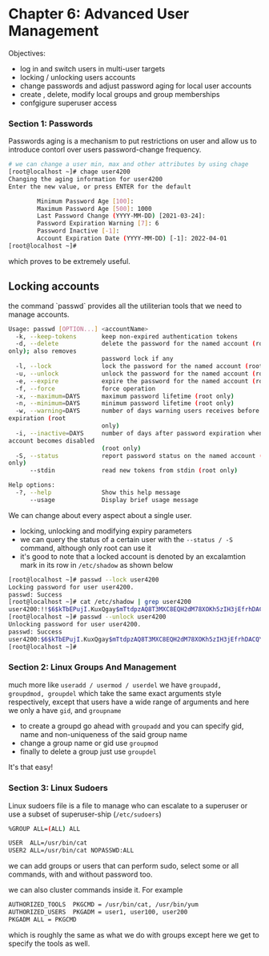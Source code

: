 <h1> Chapter 6: Advanced User Management </h1>

Objectives:
- log in and switch users in multi-user targets
- locking / unlocking users accounts
- change passwords and adjust password aging for local user accounts
- create , delete, modify local groups and group memberships
- confgigure superuser access
 
<h3> Section 1: Passwords </h3>

Passwords aging is a mechanism to put restrictions on user and allow us to
introduce contorl over users password-change frequency.

```bash
# we can change a user min, max and other attributes by using chage
[root@localhost ~]# chage user4200
Changing the aging information for user4200
Enter the new value, or press ENTER for the default

        Minimum Password Age [100]:
        Maximum Password Age [500]: 1000
        Last Password Change (YYYY-MM-DD) [2021-03-24]:
        Password Expiration Warning [7]: 6
        Password Inactive [-1]:
        Account Expiration Date (YYYY-MM-DD) [-1]: 2022-04-01
[root@localhost ~]#
```
which proves to be extremely useful.

###
<h2> Locking accounts </h2>
the command `passwd` provides all the utiliterian tools that we need to manage
accounts.

```bash
Usage: passwd [OPTION...] <accountName>
  -k, --keep-tokens       keep non-expired authentication tokens
  -d, --delete            delete the password for the named account (root
only); also removes
                          password lock if any
  -l, --lock              lock the password for the named account (root only)
  -u, --unlock            unlock the password for the named account (root only)
  -e, --expire            expire the password for the named account (root only)
  -f, --force             force operation
  -x, --maximum=DAYS      maximum password lifetime (root only)
  -n, --minimum=DAYS      minimum password lifetime (root only)
  -w, --warning=DAYS      number of days warning users receives before password
expiration (root
                          only)
  -i, --inactive=DAYS     number of days after password expiration when an
account becomes disabled
                          (root only)
  -S, --status            report password status on the named account (root
only)
      --stdin             read new tokens from stdin (root only)

Help options:
  -?, --help              Show this help message
      --usage             Display brief usage message

```
We can change about every aspect about a single user. 
- locking, unlocking and modifying expiry parameters
- we can query the status of a certain user with the `--status / -S` command,
  although only root can use it
- it's good to note that a locked account is denoted by an excalamtion mark in
  its row in `/etc/shadow` as shown below

```bash
[root@localhost ~]# passwd --lock user4200
Locking password for user user4200.
passwd: Success
[root@localhost ~]# cat /etc/shadow | grep user4200
user4200:!!$6$kTbEPujI.KuxQgay$mTtdpzAQ8T3MXC8EQH2dM78XOKh5zIH3jEfrhDACQYw8xYw7u1UWkWDa9lTd/dKPxLLM9KLCsAjb4lHGzzVUx1:18710:5:28:5::18658:
[root@localhost ~]# passwd --unlock user4200
Unlocking password for user user4200.
passwd: Success
user4200:$6$kTbEPujI.KuxQgay$mTtdpzAQ8T3MXC8EQH2dM78XOKh5zIH3jEfrhDACQYw8xYw7u1UWkWDa9lTd/dKPxLLM9KLCsAjb4lHGzzVUx1:18710:5:28:5::18658:
[root@localhost ~]#
```

####
<h3> Section 2: Linux Groups And Management </h3>

much more like `useradd / usermod / userdel` we have `groupadd, groupdmod,
groupdel` which take the same exact arguments style respectively, except that
users have a wide range of arguments and here we only a have `gid`, and
`groupname`

- to create a groupd go ahead with `groupadd` and you can specify gid, name and
  non-uniqueness of the said group name
- change a group name or gid use `groupmod`
- finally to delete a group just use `groupdel`

It's that easy!


#####
<h3> Section 3: Linux Sudoers </h3>

Linux sudoers file is a file to manage who can escalate to a superuser or use
a subset of superuser-ship (`/etc/sudoers`)

```bash
%GROUP ALL=(ALL) ALL

USER  ALL=/usr/bin/cat
USER2 ALL=/usr/bin/cat NOPASSWD:ALL
```
we can add groups or users that can perform sudo, select some or all commands,
with and without password too.

we can also cluster commands inside it. For example

```bash
AUTHORIZED_TOOLS  PKGCMD = /usr/bin/cat, /usr/bin/yum
AUTHORIZED_USERS  PKGADM = user1, user100, user200
PKGADM ALL = PKGCMD
```
which is roughly the same as what we do with groups except here we get to
specify the tools as well.


